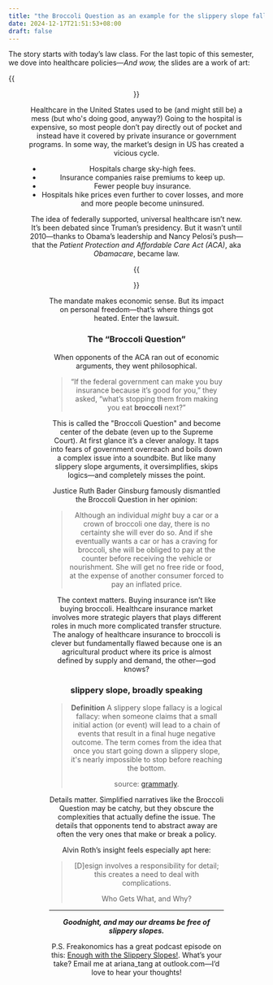 ```yaml
---
title: "the Broccoli Question as an example for the slippery slope fallacy"
date: 2024-12-17T21:51:53+08:00
draft: false
---
```


The story starts with today’s law class. For the last topic of this semester, we dove into healthcare policies—*And wow,* the slides are a work of art:

{{<figure align="center" src="/info_design/obamacare.jpeg" caption="Yes, I’m flexing on my course materials. It is titled '*A Glimpse into U.S. Society from Supreme Court Rulings*'" width="100%">}}

Healthcare in the United States used to be (and might still be) a mess (but who's doing good, anyway?) Going to the hospital is expensive, so most people don’t pay directly out of pocket and instead have it covered by private insurance or government programs. In some way, the market’s design in US has created a vicious cycle.

- Hospitals charge sky-high fees.
- Insurance companies raise premiums to keep up.
- Fewer people buy insurance.
- Hospitals hike prices even further to cover losses, and more and more people become uninsured.

The idea of federally supported, universal healthcare isn’t new. It’s been debated since Truman’s presidency. But it wasn’t until 2010—thanks to Obama’s leadership and Nancy Pelosi’s push—that the *Patient Protection and Affordable Care Act (ACA)*, aka *Obamacare*, became law.

{{<figure align="center" src="/info_design/aca.jpeg" caption="Some say it's Obama's greatest contribution, others say it's the worst thing he'd ever done. Nevertheless, I say this is an awesome picture—any tribute to the photographer? It's insanely hard to capture a shot like this—where **everyone** looks awesome during applause." width="100%">}}

The mandate makes economic sense. But its impact on personal freedom—that’s where things got heated. Enter the lawsuit.

### The “Broccoli Question”

When opponents of the ACA ran out of economic arguments, they went philosophical.

> “If the federal government can make you buy insurance because it’s good for you,” they asked, “what’s stopping them from making you eat **broccoli** next?”

This is called the "Broccoli Question" and become center of the debate (even up to the Supreme Court). At first glance it’s a clever analogy. It taps into fears of government overreach and boils down a complex issue into a soundbite. But like many slippery slope arguments, it oversimplifies, skips logics—and completely misses the point.

Justice Ruth Bader Ginsburg famously dismantled the Broccoli Question in her opinion:

> Although an individual *might* buy a car or a crown of broccoli one day, there is no certainty she will ever do so. And if she eventually wants a car or has a craving for broccoli, she will be obliged to pay at the counter before receiving the vehicle or nourishment. She will get no free ride or food, at the expense of another consumer forced to pay an inflated price.

The context matters. Buying insurance isn’t like buying broccoli. Healthcare insurance market involves more strategic players that plays different roles in much more complicated transfer structure. The analogy of healthcare insurance to broccoli is clever but fundamentally flawed because one is an agricultural product where its price is almost defined by supply and demand, the other—god knows?

### slippery slope, broadly speaking

> **Definition** A slippery slope fallacy is a logical fallacy: when someone claims that a small initial action (or event) will lead to a chain of events that result in a final huge negative outcome. The term comes from the idea that once you start going down a slippery slope, it's nearly impossible to stop before reaching the bottom.
>
> source: [grammarly](https://www.grammarly.com/blog/rhetorical-devices/slippery-slope-fallacy/#:~:text=The%20slippery%20slope%20fallacy%20is,thin%20end%20of%20a%20wedge.).

Details matter. Simplified narratives like the Broccoli Question may be catchy, but they obscure the complexities that actually define the issue. The details that opponents tend to abstract away are often the very ones that make or break a policy.

Alvin Roth’s insight feels especially apt here:

> [D]esign involves a responsibility for detail; this creates a need to deal with complications.
>
> Who Gets What, and Why?

---

***Goodnight, and may our dreams be free of slippery slopes.***

P.S. Freakonomics has a great podcast episode on this: [Enough with the Slippery Slopes!](https://freakonomics.com/podcast/enough-with-the-slippery-slopes/). What’s your take? Email me at ariana_tang at outlook.com—I’d love to hear your thoughts!
